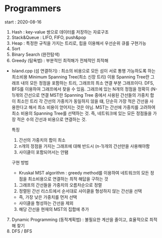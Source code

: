 # Programmers
start : 2020-08-16

1. Hash : key-value 쌍으로 데이터를 저장하는 자료구조
2. Stack&Queue : LIFO, FIFO, push&pop 
3. Heap : 특정한 규칙을 가지는 트리로, 힙을 이용해서 우선순위 큐를 구현가능
4. Sort 
5. Binary Search (완전탐색)
6. Greedy (탐욕법) : 부분적인 최적해가 전체적인 최적해
  - Island.cpp (섬 연결하기) : 최소의 비용으로 모든 섬이 서로 통행 가능하도록 하는 최소비용 
    Minimum Spanning Tree(최소 신장 트리) 이용
    Spanning Tree란 그래프 내의 모든 정점을 포함하는 트리, 그래프의 최소 연결 부분 그래프이다. 
    DFS, BFS를 이용하여 그래프에서 찾을 수 있음. 그래프에 있는 N개의 정점을 정확히 (N-1)개의 간선으로 연결
    MST란 Spanning Tree 중에서 사용된 간선들의 가중치 합이 최소인 트리
    각 간선의 가중치가 동일하지 않을 떄, 단순히 가장 적은 간선을 사용한다고 해서 최소 비용이 얻어지는 것은     아님. MST는 간선에 가중치를 고려하여 최소 비용의 Spanning Tree를 선택하는 것.
    즉, 네트워크에 있는 모든 정점들을 가장 적은 수의 간선과  비용으로 연결하는 것. 
    
    특징 
    1) 간선의 가중치의 합이 최소
    2) n개의 정점을 가지는 그래프에 대해 반드시 (n-1)개의 간선만을 사용해야함
    3) 사이클이 포함되어서는 안됌
    
    구현 방법 
    - Kruskal MST algorithm :  greedy method를 이용하여 네트워크의 모든 정점을 최소비용으로 연결하는 최적       해답을 구하는 것
    1) 그래프의 간선들을 가중치의 오름차순으로 정렬
    2) 정렬된 간선 리스트에서 순서대로 사이클을 형성하지 않는 간선을 선택
      - 즉, 가장 낮은 가중치를 먼저 선택
      - 사이클을 형성하는 간선을 제외
    3) 해당 간선을 현재의 MST의 집합에 추가

7. Dynamic Programming (동적계획법) : 불필요한 계산을 줄이고, 효율적으로 최적해 찾기
8. DFS / BFS 
